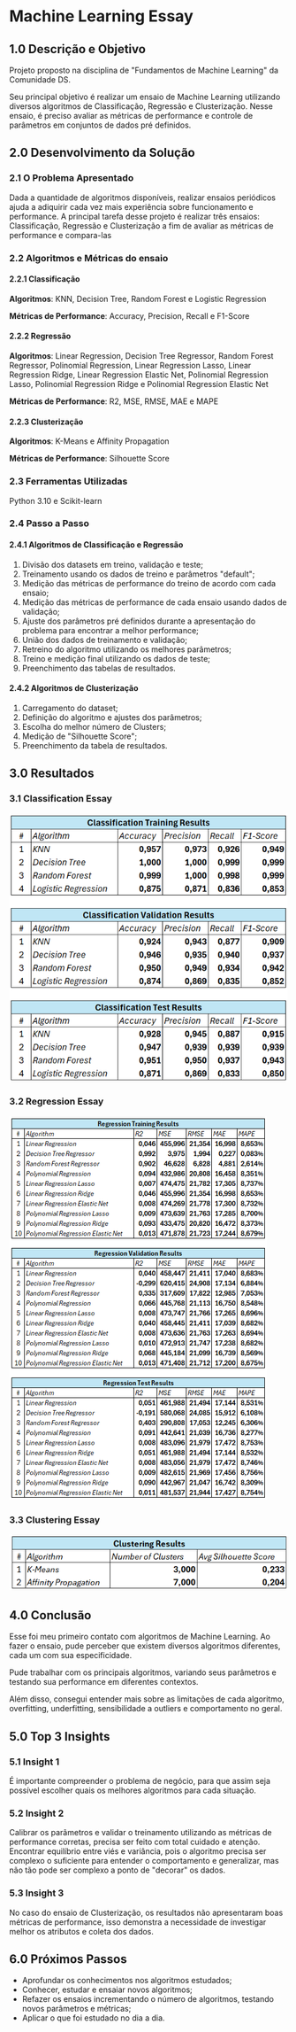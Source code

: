 # Machine Learning Essay
## 1.0 Descrição e Objetivo
Projeto proposto na disciplina de "Fundamentos de Machine Learning" da Comunidade DS.

Seu principal objetivo é realizar um ensaio de Machine Learning utilizando diversos algoritmos de Classificação, Regressão e Clusterização. 
Nesse ensaio, é preciso avaliar as métricas de performance e controle de parâmetros em conjuntos de dados pré definidos.

## 2.0 Desenvolvimento da Solução
### 2.1 O Problema Apresentado
Dada a quantidade de algoritmos disponíveis, realizar ensaios periódicos ajuda a adiquirir cada vez mais experiência sobre funcionamento e performance.
A principal tarefa desse projeto é realizar três ensaios: Classificação, Regressão e Clusterização a fim de avaliar as métricas de performance e compara-las

### 2.2 Algoritmos e Métricas do ensaio
#### 2.2.1 Classificação
**Algoritmos**: KNN, Decision Tree, Random Forest e Logistic Regression

**Métricas de Performance**: Accuracy, Precision, Recall e F1-Score

#### 2.2.2 Regressão
**Algoritmos**: Linear Regression, Decision Tree Regressor, Random Forest Regressor, Polinomial
Regression, Linear Regression Lasso, Linear Regression Ridge, Linear Regression Elastic Net,
Polinomial Regression Lasso, Polinomial Regression Ridge e Polinomial Regression Elastic Net

**Métricas de Performance**: R2, MSE, RMSE, MAE e MAPE

#### 2.2.3 Clusterização
**Algoritmos**: K-Means e Affinity Propagation

**Métricas de Performance**: Silhouette Score

### 2.3 Ferramentas Utilizadas
Python 3.10 e Scikit-learn

### 2.4 Passo a Passo
#### 2.4.1 Algoritmos de Classificação e Regressão
1. Divisão dos datasets em treino, validação e teste;
2. Treinamento usando os dados de treino e parâmetros "default";
3. Medição das métricas de performance do treino de acordo com cada ensaio;
4. Medição das métricas de performance de cada ensaio usando dados de validação;
5. Ajuste dos parâmetros pré definidos durante a apresentação do problema para encontrar a melhor performance;
6. União dos dados de treinamento e validação;
7. Retreino do algoritmo utilizando os melhores parâmetros;
8. Treino e medição final utilizando os dados de teste;
9. Preenchimento das tabelas de resultados.

#### 2.4.2 Algoritmos de Clusterização
1. Carregamento do dataset;
2. Definição do algoritmo e ajustes dos parâmetros;
3. Escolha do melhor número de Clusters;
4. Medição de "Silhouette Score";
5. Preenchimento da tabela de resultados.

## 3.0 Resultados
### 3.1 Classification Essay
![classification](img/classification_results.png)
### 3.2 Regression Essay
![regression](img/regression_results.png)
### 3.3 Clustering Essay
![clustering](img/clustering_results.png)

## 4.0 Conclusão
Esse foi meu primeiro contato com algoritmos de Machine Learning. 
Ao fazer o ensaio, pude perceber que existem diversos algoritmos diferentes, cada um com sua especificidade.

Pude trabalhar com os principais algoritmos, variando seus parâmetros e testando sua performance em diferentes contextos.

Além disso, consegui entender mais sobre as limitações de cada algoritmo, overfitting, underfitting, sensibilidade a outliers e comportamento no geral.

## 5.0 Top 3 Insights
### 5.1 Insight 1
É importante compreender o problema de negócio, para que assim seja possível escolher quais os melhores algoritmos para cada situação.

### 5.2 Insight 2
Calibrar os parâmetros e validar o treinamento utilizando as métricas de performance corretas, precisa ser feito com total cuidado e atenção. 
Encontrar equilíbrio entre viés e variância, pois o algoritmo precisa ser complexo o suficiente para entender o comportamento e generalizar, mas não tão pode ser complexo a ponto de "decorar" os dados.

### 5.3 Insight 3
No caso do ensaio de Clusterização, os resultados não apresentaram boas métricas de performance, isso demonstra a necessidade de investigar melhor os atributos e coleta dos dados.

## 6.0 Próximos Passos
- Aprofundar os conhecimentos nos algoritmos estudados;
- Conhecer, estudar e ensaiar novos algoritmos;
- Refazer os ensaios incrementando o número de algoritmos, testando novos parâmetros e métricas;
- Aplicar o que foi estudado no dia a dia.
